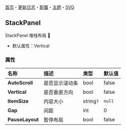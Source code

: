 ﻿[首页](../Home.md)・[更新日志](../UpdateLog.md)・[配置](../Config.md)・[主题](../Theme.md)・[SVG](../SVG.md)

## StackPanel

StackPanel 堆栈布局 👚

- 默认属性：Vertical

### 属性

名称 | 描述 | 类型 | 默认值 |
:--|:--|:--|:--|
**AutoScroll** | 是否显示滚动条 | bool | false |
**Vertical** | 是否垂直方向 | bool | false |
**ItemSize** | 内容大小 | string`?` | `null` |
**Gap** | 间距 | int | 0 |
**PauseLayout** | 暂停布局 | bool | false ||